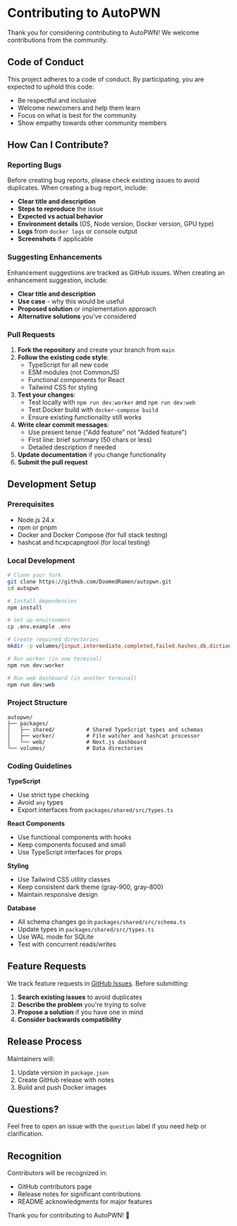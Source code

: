 # Contributing to AutoPWN

Thank you for considering contributing to AutoPWN! We welcome contributions from the community.

## Code of Conduct

This project adheres to a code of conduct. By participating, you are expected to uphold this code:

- Be respectful and inclusive
- Welcome newcomers and help them learn
- Focus on what is best for the community
- Show empathy towards other community members

## How Can I Contribute?

### Reporting Bugs

Before creating bug reports, please check existing issues to avoid duplicates. When creating a bug report, include:

- **Clear title and description**
- **Steps to reproduce** the issue
- **Expected vs actual behavior**
- **Environment details** (OS, Node version, Docker version, GPU type)
- **Logs** from `docker logs` or console output
- **Screenshots** if applicable

### Suggesting Enhancements

Enhancement suggestions are tracked as GitHub issues. When creating an enhancement suggestion, include:

- **Clear title and description**
- **Use case** - why this would be useful
- **Proposed solution** or implementation approach
- **Alternative solutions** you've considered

### Pull Requests

1. **Fork the repository** and create your branch from `main`
2. **Follow the existing code style**:
   - TypeScript for all new code
   - ESM modules (not CommonJS)
   - Functional components for React
   - Tailwind CSS for styling
3. **Test your changes**:
   - Test locally with `npm run dev:worker` and `npm run dev:web`
   - Test Docker build with `docker-compose build`
   - Ensure existing functionality still works
4. **Write clear commit messages**:
   - Use present tense ("Add feature" not "Added feature")
   - First line: brief summary (50 chars or less)
   - Detailed description if needed
5. **Update documentation** if you change functionality
6. **Submit the pull request**

## Development Setup

### Prerequisites

- Node.js 24.x
- npm or pnpm
- Docker and Docker Compose (for full stack testing)
- hashcat and hcxpcapngtool (for local testing)

### Local Development

```bash
# Clone your fork
git clone https://github.com/DoomedRamen/autopwn.git
cd autopwn

# Install dependencies
npm install

# Set up environment
cp .env.example .env

# Create required directories
mkdir -p volumes/{input,intermediate,completed,failed,hashes,db,dictionaries}

# Run worker (in one terminal)
npm run dev:worker

# Run web dashboard (in another terminal)
npm run dev:web
```

### Project Structure

```
autopwn/
├── packages/
│   ├── shared/          # Shared TypeScript types and schemas
│   ├── worker/          # File watcher and hashcat processor
│   └── web/             # Next.js dashboard
└── volumes/             # Data directories
```

### Coding Guidelines

**TypeScript**
- Use strict type checking
- Avoid `any` types
- Export interfaces from `packages/shared/src/types.ts`

**React Components**
- Use functional components with hooks
- Keep components focused and small
- Use TypeScript interfaces for props

**Styling**
- Use Tailwind CSS utility classes
- Keep consistent dark theme (gray-900, gray-800)
- Maintain responsive design

**Database**
- All schema changes go in `packages/shared/src/schema.ts`
- Update types in `packages/shared/src/types.ts`
- Use WAL mode for SQLite
- Test with concurrent reads/writes

## Feature Requests

We track feature requests in [GitHub Issues](https://github.com/DoomedRamen/autopwn/issues). Before submitting:

1. **Search existing issues** to avoid duplicates
2. **Describe the problem** you're trying to solve
3. **Propose a solution** if you have one in mind
4. **Consider backwards compatibility**

## Release Process

Maintainers will:

1. Update version in `package.json`
2. Create GitHub release with notes
3. Build and push Docker images

## Questions?

Feel free to open an issue with the `question` label if you need help or clarification.

## Recognition

Contributors will be recognized in:
- GitHub contributors page
- Release notes for significant contributions
- README acknowledgments for major features

Thank you for contributing to AutoPWN! 🔐
